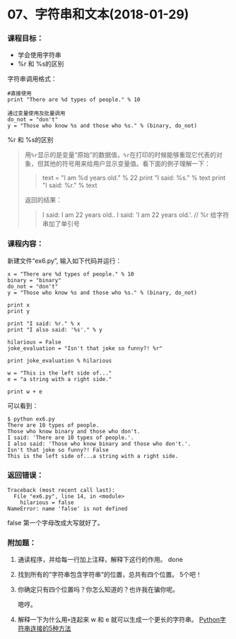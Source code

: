 # 07、字符串和文本(2018-01-29)



### 课程目标：

* 学会使用字符串
* %r 和 %s的区别



字符串调用格式：

```
#直接使用
print "There are %d types of people." % 10

通过变量使用及批量调用
do_not = "don't"
y = "Those who know %s and those who %s." % (binary, do_not)

```



%r 和 %s的区别

>用`%r`显示的是变量“原始”的数据值，`%r`在打印的时候能够重现它代表的对象，但其他的符号用来给用户显示变量值。看下面的例子理解一下：
>
>> text = "I am %d years old." % 22
>> print "I said: %s." % text
>> print "I said: %r." % text
>
>返回的结果：
>
>> I said: I am 22 years old..
>> I said: 'I am 22 years old.'. // %r 给字符串加了单引号



### 课程内容：

新建文件“ex6.py”, 输入如下代码并运行：

```
x = "There are %d types of people." % 10
binary = "binary"
do_not = "don't"
y = "Those who know %s and those who %s." % (binary, do_not)

print x
print y

print "I said: %r." % x
print "I also said: '%s'." % y

hilarious = False
joke_evaluation = "Isn't that joke so funny?! %r"

print joke_evaluation % hilarious

w = "This is the left side of..."
e = "a string with a right side."

print w + e
```

可以看到：

```
$ python ex6.py
There are 10 types of people.
Those who know binary and those who don't.
I said: 'There are 10 types of people.'.
I also said: 'Those who know binary and those who don't.'.
Isn't that joke so funny?! False
This is the left side of...a string with a right side.
```



### 返回错误：

```
Traceback (most recent call last):
  File "ex6.py", line 14, in <module>
    hilarious = false 
NameError: name 'false' is not defined
```

false 第一个字母改成大写就好了。



### 附加题：

1. 通读程序，并给每一行加上注释，解释下这行的作用。
   done

2. 找到所有的”字符串包含字符串”的位置，总共有四个位置。
   5个吧！

3. 你确定只有四个位置吗？你怎么知道的？也许我在骗你呢。

   嗯哼。

4. 解释一下为什么用`+`连起来 w 和 e 就可以生成一个更长的字符串。
   [Python字符串连接的5种方法](https://www.jianshu.com/p/bfd022e90f3e)





